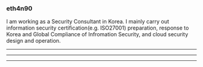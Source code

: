 ### eth4n90
I am working as a Security Consultant in Korea.
I mainly carry out information security certification(e.g. ISO27001) preparation, response to Korea and Global Compliance of Infromation Security, and cloud security design and operation.

---

___

***



